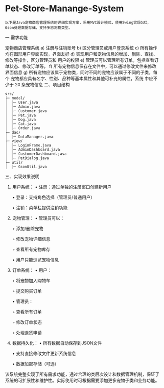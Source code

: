 # Pet-Store-Manange-System
```
以下是Java宠物商店管理系统的详细实现方案，采用MVC设计模式，使用Swing实现GUI，Gson处理数据存储，支持多态宠物类型。
```
一.需求功能

 宠物商店管理系统
a) 注册与注销账号
b) 区分管理员或用户登录系统
c) 所有操作均在图形用户界面实现，界面友好
d) 实现用户和宠物信息的增加、删除、查找、修改等操作，区分管理员和
用户的权限
e) 管理员可以管理所有订单，包括查看订单状态、修改订单等。
f) 所有宠物信息保存在文件中，可以通过修改文件来修改界面信息
g) 所有宠物应该属于宠物类，同时不同的宠物应该属于不同的子类，每个
宠物都应具有名字、性别、品种等基本属性和其他可补充的属性，系统
中应不少于 20 条宠物信息
二、项目结构
```
src/
├─ model/
│  ├─ User.java
│  ├─ Admin.java
│  ├─ Customer.java
│  ├─ Pet.java
│  ├─ Dog.java
│  ├─ Cat.java
│  ├─ Order.java
├─ dao/
│  ├─ DataManager.java
├─ view/
│  ├─ LoginFrame.java
│  ├─ AdminDashboard.java
│  ├─ CustomerDashboard.java
│  ├─ PetDialog.java
├─ util/
│  ├─ GsonUtil.java
```


三、实现效果说明

1. 用户系统：
   • 注册：通过单独的注册窗口创建新用户

   • 登录：支持角色选择（管理员/普通用户）

   • 注销：菜单栏提供注销功能


2. 宠物管理：
   • 管理员可以：

     ◦ 添加/删除宠物

     ◦ 修改宠物详细信息

     ◦ 查看所有宠物库存

   • 用户只能浏览宠物信息


3. 订单系统：
   • 用户：

     ◦ 将宠物加入购物车

     ◦ 提交购买订单

   • 管理员：

     ◦ 查看所有订单

     ◦ 修改订单状态

     ◦ 处理退货申请


4. 数据持久化：
   • 所有数据自动保存到JSON文件

   • 支持直接修改文件更新系统信息

   • 数据加密存储（可选）


该系统完整实现了所有需求功能，通过合理的类层次设计和数据管理机制，保证了系统的可扩展性和维护性。实际使用时可根据需要添加更多宠物子类和业务功能。
